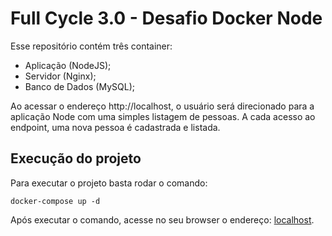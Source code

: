 # Full Cycle 3.0 - Desafio Docker Node

Esse repositório contém três container:
- Aplicação (NodeJS);
- Servidor (Nginx);
- Banco de Dados (MySQL);

Ao acessar o endereço http://localhost, o usuário será direcionado para a aplicação Node com uma simples listagem de pessoas. A cada acesso ao endpoint, uma nova pessoa é cadastrada e listada.

## Execução do projeto

Para executar o projeto basta rodar o comando:
```
docker-compose up -d
```

Após executar o comando, acesse no seu browser o endereço: [localhost](http://localhost).
